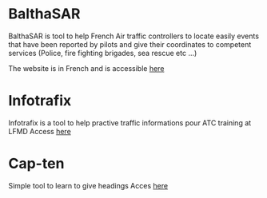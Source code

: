 BalthaSAR
======

BalthaSAR is tool to help French Air traffic controllers to locate easily events that have been reported by pilots and give their coordinates to competent services (Police, fire fighting brigades, sea rescue etc ...)

The website is in French and is accessible [here](https://abartben.github.io/balthasar/)


Infotrafix
======

Infotrafix is a tool to help practive traffic informations pour ATC training at LFMD
Access [here](https://abartben.github.io/infotrafix)

Cap-ten
======
Simple tool to learn to give headings
Acces [here](https://abartben.github.io/cap-ten)
